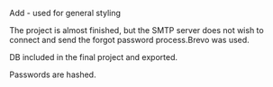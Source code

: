 Add <link rel="stylesheet" href="https://cdn.jsdelivr.net/npm/water.css@2/out/water.css"> - used for general styling

The project is almost finished, but the SMTP server does not wish to connect and send the forgot password process.Brevo was used.

DB included in the final project and exported.


Passwords are hashed.